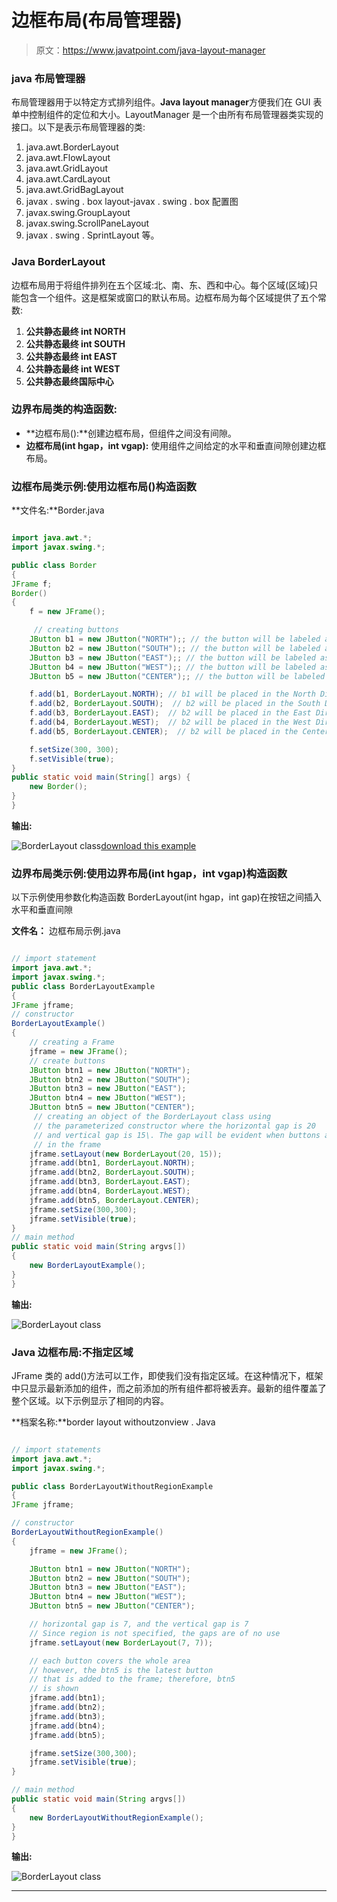 # 边框布局(布局管理器)

> 原文：<https://www.javatpoint.com/java-layout-manager>

### java 布局管理器

布局管理器用于以特定方式排列组件。**Java layout manager**方便我们在 GUI 表单中控制组件的定位和大小。LayoutManager 是一个由所有布局管理器类实现的接口。以下是表示布局管理器的类:

1.  java.awt.BorderLayout
2.  java.awt.FlowLayout
3.  java.awt.GridLayout
4.  java.awt.CardLayout
5.  java.awt.GridBagLayout
6.  javax . swing . box layout-javax . swing . box 配置图
7.  javax.swing.GroupLayout
8.  javax.swing.ScrollPaneLayout
9.  javax . swing . SprintLayout 等。

### Java BorderLayout

边框布局用于将组件排列在五个区域:北、南、东、西和中心。每个区域(区域)只能包含一个组件。这是框架或窗口的默认布局。边框布局为每个区域提供了五个常数:

1.  **公共静态最终 int NORTH**
2.  **公共静态最终 int SOUTH**
3.  **公共静态最终 int EAST**
4.  **公共静态最终 int WEST**
5.  **公共静态最终国际中心**

### 边界布局类的构造函数:

*   **边框布局():**创建边框布局，但组件之间没有间隙。
*   **边框布局(int hgap，int vgap):** 使用组件之间给定的水平和垂直间隙创建边框布局。

### 边框布局类示例:使用边框布局()构造函数

**文件名:**Border.java

```java

import java.awt.*;  
import javax.swing.*;  

public class Border 
{  
JFrame f;  
Border()
{  
    f = new JFrame();  

     // creating buttons
    JButton b1 = new JButton("NORTH");; // the button will be labeled as NORTH 
    JButton b2 = new JButton("SOUTH");; // the button will be labeled as SOUTH
    JButton b3 = new JButton("EAST");; // the button will be labeled as EAST
    JButton b4 = new JButton("WEST");; // the button will be labeled as WEST
    JButton b5 = new JButton("CENTER");; // the button will be labeled as CENTER

    f.add(b1, BorderLayout.NORTH); // b1 will be placed in the North Direction  
    f.add(b2, BorderLayout.SOUTH);  // b2 will be placed in the South Direction  
    f.add(b3, BorderLayout.EAST);  // b2 will be placed in the East Direction  
    f.add(b4, BorderLayout.WEST);  // b2 will be placed in the West Direction  
    f.add(b5, BorderLayout.CENTER);  // b2 will be placed in the Center  

    f.setSize(300, 300);  
    f.setVisible(true);  
}  
public static void main(String[] args) {  
    new Border();  
}  
}  

```

**输出:**

![BorderLayout class](../img/b445e4aebdc0d9f4bd335afa38d99e70.png)[download this example](https://static.javatpoint.com/src/layout/BorderLayout.zip)

### 边界布局类示例:使用边界布局(int hgap，int vgap)构造函数

以下示例使用参数化构造函数 BorderLayout(int hgap，int gap)在按钮之间插入水平和垂直间隙

**文件名：** 边框布局示例.java

```java

// import statement
import java.awt.*;  
import javax.swing.*;  
public class BorderLayoutExample
{	
JFrame jframe;  
// constructor
BorderLayoutExample()
{
    // creating a Frame	
    jframe = new JFrame();  
    // create buttons
    JButton btn1 = new JButton("NORTH");  
    JButton btn2 = new JButton("SOUTH");  
    JButton btn3 = new JButton("EAST"); 
    JButton btn4 = new JButton("WEST");  
    JButton btn5 = new JButton("CENTER");
     // creating an object of the BorderLayout class using 
     // the parameterized constructor where the horizontal gap is 20 
     // and vertical gap is 15\. The gap will be evident when buttons are placed 
     // in the frame
    jframe.setLayout(new BorderLayout(20, 15));
    jframe.add(btn1, BorderLayout.NORTH);  
    jframe.add(btn2, BorderLayout.SOUTH);  
    jframe.add(btn3, BorderLayout.EAST);  
    jframe.add(btn4, BorderLayout.WEST);  
    jframe.add(btn5, BorderLayout.CENTER);  
    jframe.setSize(300,300);  
    jframe.setVisible(true);  
}  
// main method
public static void main(String argvs[]) 
{  
    new BorderLayoutExample();  
}  
}  

```

**输出:**

![BorderLayout class](../img/4bebb70c70e3e39cb4db47738b71d028.png)

### Java 边框布局:不指定区域

JFrame 类的 add()方法可以工作，即使我们没有指定区域。在这种情况下，框架中只显示最新添加的组件，而之前添加的所有组件都将被丢弃。最新的组件覆盖了整个区域。以下示例显示了相同的内容。

**档案名称:**border layout withoutzonview . Java

```java

// import statements
import java.awt.*;  
import javax.swing.*;  

public class BorderLayoutWithoutRegionExample
{	
JFrame jframe;  

// constructor
BorderLayoutWithoutRegionExample()
{	
    jframe = new JFrame();  

    JButton btn1 = new JButton("NORTH");  
    JButton btn2 = new JButton("SOUTH");  
    JButton btn3 = new JButton("EAST"); 
    JButton btn4 = new JButton("WEST");  
    JButton btn5 = new JButton("CENTER");

    // horizontal gap is 7, and the vertical gap is 7
    // Since region is not specified, the gaps are of no use
    jframe.setLayout(new BorderLayout(7, 7));

    // each button covers the whole area
    // however, the btn5 is the latest button 
    // that is added to the frame; therefore, btn5 
    // is shown
    jframe.add(btn1);  
    jframe.add(btn2);  
    jframe.add(btn3);
    jframe.add(btn4);
    jframe.add(btn5);

    jframe.setSize(300,300);  
    jframe.setVisible(true);  
}  

// main method
public static void main(String argvs[]) 
{  
    new BorderLayoutWithoutRegionExample();  
}  
}  

```

**输出:**

![BorderLayout class](../img/51f7e9c7ac621ad234aeaea3b07fa3f0.png)

* * *